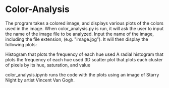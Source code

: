 # Color-Analysis
The program takes a colored image, and displays various plots of the colors used in the image.
When color_analysis.py is run, it will ask the user to input the name of the image file to be analyzed.
Input the name of the image, including the file extension, (e.g. "image.jpg"). It will then display the following plots:

Histogram that plots the frequency of each hue used
A radial histogram that plots the frequency of each hue used
3D scatter plot that plots each cluster of pixels by its hue, saturation, and value

color_analysis.ipynb runs the code with the plots using an image of Starry Night by artist Vincent Van Gogh.
